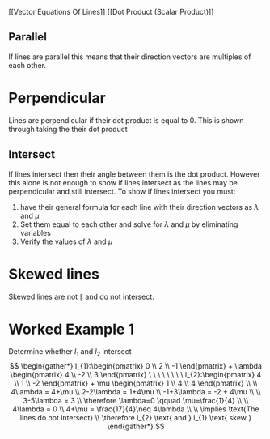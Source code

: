 [[Vector Equations Of Lines]] [[Dot Product (Scalar Product)]]
## Parallel
If lines are parallel this means that their direction vectors are multiples of each other. 
# Perpendicular 
Lines are perpendicular if their dot product is equal to 0.  This is shown through taking the their dot product
## Intersect
If lines intersect then their angle between them is the dot product. However this alone is not enough to show if lines intersect as the lines may be perpendicular and still intersect. To show if lines intersect you must:
1. have their general formula for each line with their direction vectors as $\lambda$ and $\mu$
2. Set them equal to each other and solve for $\lambda$ and $\mu$ by eliminating variables 
3. Verify the values of $\lambda$ and $\mu$

# Skewed lines
Skewed lines are not $\parallel$ and do not intersect.

# Worked Example 1
Determine whether $l_{1}$ and $l_{2}$ intersect
$$
\begin{gather*}
l_{1}:\begin{pmatrix}
0 \\
2 \\
-1
\end{pmatrix} + \lambda \begin{pmatrix}
4 \\
-2 \\
3
\end{pmatrix} \ \ \ \ \ \ \ \ l_{2}:\begin{pmatrix}
4 \\
1 \\
-2
\end{pmatrix} + \mu \begin{pmatrix}
1 \\
4 \\
4
\end{pmatrix} \\ \\ 
4\lambda = 4+\mu \\
2-2\lambda = 1+4\mu \\
-1+3\lambda = -2 + 4\mu \\ \\
3-5\lambda = 3 \\
\therefore \lambda=0 \qquad \mu=\frac{1}{4} \\ \\
4\lambda = 0 \\
4+\mu = \frac{17}{4}\neq 4\lambda \\ \\
\implies \text{The lines do not intersect} \\
\therefore l_{2} \text{ and } l_{1} \text{ skew }
\end{gather*}
$$